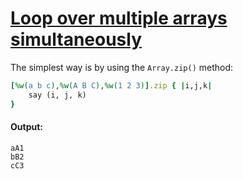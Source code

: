 [1]: https://rosettacode.org/wiki/Loop_over_multiple_arrays_simultaneously

# [Loop over multiple arrays simultaneously][1]

The simplest way is by using the `Array.zip()` method:

```ruby
[%w(a b c),%w(A B C),%w(1 2 3)].zip { |i,j,k|
    say (i, j, k)
}
```

#### Output:
```
aA1
bB2
cC3
```
